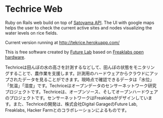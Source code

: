 # Techrice Web

Ruby on Rails web build on top of <a href="https://github.com/DgFutureLab/satoyama-api">Satoyama API</a>. The UI with google maps helps the user to check the current active sites and nodes visualizing the water levels on rice fields.

Current version running at  <a href="http://tekrice.herokuapp.com/">http://tekrice.herokuapp.com/</a>

This is free software created by <a href="http://fljapan.com/">Future Lab</a> based on <a href="http://www.freaklabsstore.com">Freaklabs open hardware</a>.

Techriceは田んぼの水の高さを計測するなどして、田んぼの状態をモニタリングすることで、農作業を支援します。計測用のハードウェアからクラウドにアップされたデータを見ることができます。現時点で確認できるデータは「水位」「気温」「湿度」です。Techriceはオープンデータのセンサーネットワーク研究プロジェクトです。Techriceは、オープンソース、そしてオープンハードウェアのプロジェクトです。センサーネットワークはFreaklabsがデザインしています。また、Techriceの開発は、株式会社Digital GarageのFuture Lab, Freaklabs, Hacker Farmとのコラボレーションによるものです。
